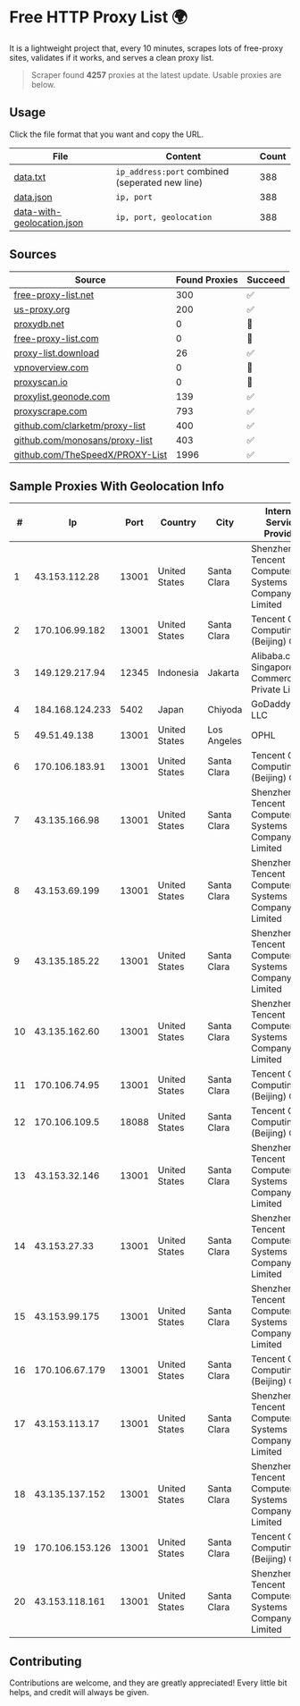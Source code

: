 
# Free HTTP Proxy List 🌍

It is a lightweight project that, every 10 minutes, scrapes lots of free-proxy sites, validates if it works, and serves a clean proxy list.


> Scraper found **4257** proxies at the latest update. Usable proxies are below.

## Usage

Click the file format that you want and copy the URL.


|File|Content|Count|
|----|-------|-----|
|[data.txt](https://raw.githubusercontent.com/themiralay/Proxy-List-World/master/data.txt)|`ip_address:port` combined (seperated new line)|388|
|[data.json](https://raw.githubusercontent.com/themiralay/Proxy-List-World/master/data.json)|`ip, port`|388|
|[data-with-geolocation.json](https://raw.githubusercontent.com/themiralay/Proxy-List-World/master/data-with-geolocation.json)|`ip, port, geolocation`|388|

## Sources

|Source|Found Proxies|Succeed|
|------|-------------|-------|
|[free-proxy-list.net](https://free-proxy-list.net)|300|✅|
|[us-proxy.org](https://www.us-proxy.org)|200|✅|
|[proxydb.net](http://proxydb.net)|0|🚫|
|[free-proxy-list.com](https://free-proxy-list.com/?page=&port=&type%5B%5D=http&type%5B%5D=https&up_time=0&search=Search)|0|🚫|
|[proxy-list.download](https://www.proxy-list.download/HTTP)|26|✅|
|[vpnoverview.com](https://vpnoverview.com/privacy/anonymous-browsing/free-proxy-servers)|0|🚫|
|[proxyscan.io](https://www.proxyscan.io)|0|🚫|
|[proxylist.geonode.com](https://proxylist.geonode.com/api/proxy-list?limit=300&page=1&sort_by=lastChecked&sort_type=desc&protocols=http,https)|139|✅|
|[proxyscrape.com](https://api.proxyscrape.com/v2/?request=displayproxies&protocol=http&timeout=10000&country=all&ssl=all&anonymity=all)|793|✅|
|[github.com/clarketm/proxy-list](https://raw.githubusercontent.com/clarketm/proxy-list/master/proxy-list-raw.txt)|400|✅|
|[github.com/monosans/proxy-list](https://raw.githubusercontent.com/monosans/proxy-list/main/proxies/http.txt)|403|✅|
|[github.com/TheSpeedX/PROXY-List](https://raw.githubusercontent.com/TheSpeedX/PROXY-List/master/http.txt)|1996|✅|


## Sample Proxies With Geolocation Info

|#|Ip|Port|Country|City|Internet Service Provider|
|-|--|----|-------|----|-------------------------|
|1|43.153.112.28|13001|United States|Santa Clara|Shenzhen Tencent Computer Systems Company Limited|
|2|170.106.99.182|13001|United States|Santa Clara|Tencent Cloud Computing (Beijing) Co|
|3|149.129.217.94|12345|Indonesia|Jakarta|Alibaba.com Singapore E-Commerce Private Limited|
|4|184.168.124.233|5402|Japan|Chiyoda|GoDaddy.com, LLC|
|5|49.51.49.138|13001|United States|Los Angeles|OPHL|
|6|170.106.183.91|13001|United States|Santa Clara|Tencent Cloud Computing (Beijing) Co|
|7|43.135.166.98|13001|United States|Santa Clara|Shenzhen Tencent Computer Systems Company Limited|
|8|43.153.69.199|13001|United States|Santa Clara|Shenzhen Tencent Computer Systems Company Limited|
|9|43.135.185.22|13001|United States|Santa Clara|Shenzhen Tencent Computer Systems Company Limited|
|10|43.135.162.60|13001|United States|Santa Clara|Shenzhen Tencent Computer Systems Company Limited|
|11|170.106.74.95|13001|United States|Santa Clara|Tencent Cloud Computing (Beijing) Co|
|12|170.106.109.5|18088|United States|Santa Clara|Tencent Cloud Computing (Beijing) Co|
|13|43.153.32.146|13001|United States|Santa Clara|Shenzhen Tencent Computer Systems Company Limited|
|14|43.153.27.33|13001|United States|Santa Clara|Shenzhen Tencent Computer Systems Company Limited|
|15|43.153.99.175|13001|United States|Santa Clara|Shenzhen Tencent Computer Systems Company Limited|
|16|170.106.67.179|13001|United States|Santa Clara|Tencent Cloud Computing (Beijing) Co|
|17|43.153.113.17|13001|United States|Santa Clara|Shenzhen Tencent Computer Systems Company Limited|
|18|43.135.137.152|13001|United States|Santa Clara|Shenzhen Tencent Computer Systems Company Limited|
|19|170.106.153.126|13001|United States|Santa Clara|Tencent Cloud Computing (Beijing) Co|
|20|43.153.118.161|13001|United States|Santa Clara|Shenzhen Tencent Computer Systems Company Limited|



## Contributing

Contributions are welcome, and they are greatly appreciated! Every
little bit helps, and credit will always be given.

